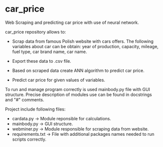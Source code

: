 # car_price
Web Scraping and predicting car price with use of neural network.

car_price repository allows to:
- Scrap data from famous Polish website with cars offers. The following variables about car can be obtain:
  year of production,
  capacity,
  mileage,
  fuel type,
  car brand name,
  car name.
  
- Export these data to .csv file.
- Based on scraped data create ANN algorithm to predict car price.
- Predict car price for given values of variables.

To run and manage program correctly is used mainbody.py file with GUI structure.
Precise description of modules use can be found in docstrings and "#" comments.

Project include following files:
- cardata.py -> Module reponsible for calculations.
- mainbody.py -> GUI structure.
- webminer.py -> Module responsible for scraping data from website.
- requirements.txt -> File with additional packages names needed to run scripts correctly.
